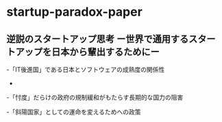 # startup-paradox-paper

## 逆説のスタートアップ思考 ー世界で通用するスタートアップを日本から輩出するためにー

-「IT後進国」である日本とソフトウェアの成熟度の関係性

-

-「忖度」だらけの政府の規制緩和がもたらす長期的な国力の阻害

-「斜陽国家」としての運命を変えるためへの政策

<!--stackedit_data:
eyJoaXN0b3J5IjpbOTgxMTkxMzc4LDk0OTc1MDAxN119
-->